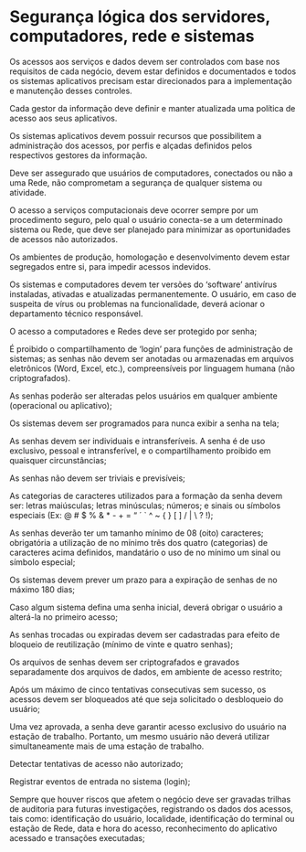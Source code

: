 # Segurança lógica dos servidores, computadores, rede e sistemas

Os acessos aos serviços e dados devem ser controlados com base nos requisitos de cada negócio, devem estar definidos e documentados e todos os sistemas aplicativos precisam estar direcionados para a implementação e manutenção desses controles.

Cada gestor da informação deve definir e manter atualizada uma política de acesso aos seus aplicativos.

Os sistemas aplicativos devem possuir recursos que possibilitem a administração dos acessos, por perfis e alçadas definidos pelos respectivos gestores da informação.

Deve ser assegurado que usuários de computadores, conectados ou não a uma Rede, não comprometam a segurança de qualquer sistema ou atividade.

O acesso a serviços computacionais deve ocorrer sempre por um procedimento seguro, pelo qual o usuário conecta-se a um determinado sistema ou Rede, que deve ser planejado para minimizar as oportunidades de acessos não autorizados.

Os ambientes de produção, homologação e desenvolvimento devem estar segregados entre si, para impedir acessos indevidos.

Os sistemas e computadores devem ter versões do ‘software’ antivírus instaladas, ativadas e atualizadas permanentemente. O usuário, em caso de suspeita de vírus ou problemas na funcionalidade, deverá acionar o departamento técnico responsável.

O acesso a computadores e Redes deve ser protegido por senha;

É proibido o compartilhamento de ‘login’ para funções de administração de sistemas; as senhas não devem ser anotadas ou armazenadas em arquivos eletrônicos (Word, Excel, etc.), compreensíveis por linguagem humana (não criptografados).

As senhas poderão ser alteradas pelos usuários em qualquer ambiente (operacional ou aplicativo);

Os sistemas devem ser programados para nunca exibir a senha na tela;

As senhas devem ser individuais e intransferíveis. A senha é de uso exclusivo, pessoal e intransferível, e o compartilhamento proibido em quaisquer circunstâncias;

As senhas não devem ser triviais e previsíveis;

As categorias de caracteres utilizados para a formação da senha devem ser: letras maiúsculas; letras minúsculas; números; e sinais ou símbolos especiais (Ex: @ # $ % & * - + = “ ´ ` ^ ~ { } [ ] / | \ ? !);

As senhas deverão ter um tamanho mínimo de 08 (oito) caracteres; obrigatória a utilização de no mínimo três dos quatro (categorias) de caracteres acima definidos, mandatário o uso de no mínimo um sinal ou símbolo especial;

Os sistemas devem prever um prazo para a expiração de senhas de no máximo 180 dias;

Caso algum sistema defina uma senha inicial, deverá obrigar o usuário a alterá-la no primeiro acesso;

As senhas trocadas ou expiradas devem ser cadastradas para efeito de bloqueio de reutilização (mínimo de vinte e quatro senhas);

Os arquivos de senhas devem ser criptografados e gravados separadamente dos arquivos de dados, em ambiente de acesso restrito;

Após um máximo de cinco tentativas consecutivas sem sucesso, os acessos devem ser bloqueados até que seja solicitado o desbloqueio do usuário;

Uma vez aprovada, a senha deve garantir acesso exclusivo do usuário na estação de trabalho. Portanto, um mesmo usuário não deverá utilizar simultaneamente mais de uma estação de trabalho.

Detectar tentativas de acesso não autorizado;

Registrar eventos de entrada no sistema (login);

Sempre que houver riscos que afetem o negócio deve ser gravadas trilhas de auditoria para futuras investigações, registrando os dados dos acessos, tais como: identificação do usuário, localidade, identificação do terminal ou estação de Rede, data e hora do acesso, reconhecimento do aplicativo acessado e transações executadas;